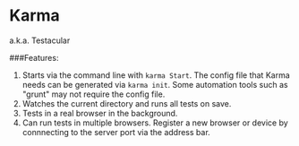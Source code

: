 # Karma

a.k.a. Testacular

###Features:

1. Starts via the command line with `karma Start`. The config file that Karma needs can be generated via `karma init`. Some automation tools such as "grunt" may not require the config file. 
2. Watches the current directory and runs all tests on save.
3. Tests in a real browser in the background.
4. Can run tests in multiple browsers. Register a new browser or device by connnecting to the server port via the address bar. 